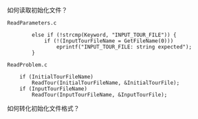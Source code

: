 如何读取初始化文件？

`ReadParameters.c`

```
		else if (!strcmp(Keyword, "INPUT_TOUR_FILE")) {
            if (!(InputTourFileName = GetFileName(0)))
                eprintf("INPUT_TOUR_FILE: string expected");
        }
```

`ReadProblem.c`

```
    if (InitialTourFileName)
        ReadTour(InitialTourFileName, &InitialTourFile);
    if (InputTourFileName)
        ReadTour(InputTourFileName, &InputTourFile);
```



如何转化初始化文件格式？

